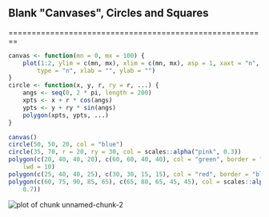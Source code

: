 ## Blank "Canvases", Circles and Squares
========================================================


```r
canvas <- function(mn = 0, mx = 100) {
    plot(1:2, ylim = c(mn, mx), xlim = c(mn, mx), asp = 1, xaxt = "n", yaxt = "n", 
        type = "n", xlab = "", ylab = "")
}
circle <- function(x, y, r, ry = r, ...) {
    angs <- seq(0, 2 * pi, length = 200)
    xpts <- x + r * cos(angs)
    ypts <- y + ry * sin(angs)
    polygon(xpts, ypts, ...)
}
```



```r
canvas()
circle(50, 50, 20, col = "blue")
circle(35, 70, r = 20, ry = 30, col = scales::alpha("pink", 0.3))
polygon(c(20, 40, 40, 20), c(60, 60, 40, 40), col = "green", border = "blue", 
    lwd = 10)
polygon(c(25, 40, 40, 25), c(30, 30, 15, 15), col = "red", border = "black")
polygon(c(60, 75, 90, 85, 65), c(65, 80, 65, 45, 45), col = scales::alpha("yellow", 
    0.7))
```

![plot of chunk unnamed-chunk-2](figure/unnamed-chunk-2.png) 


